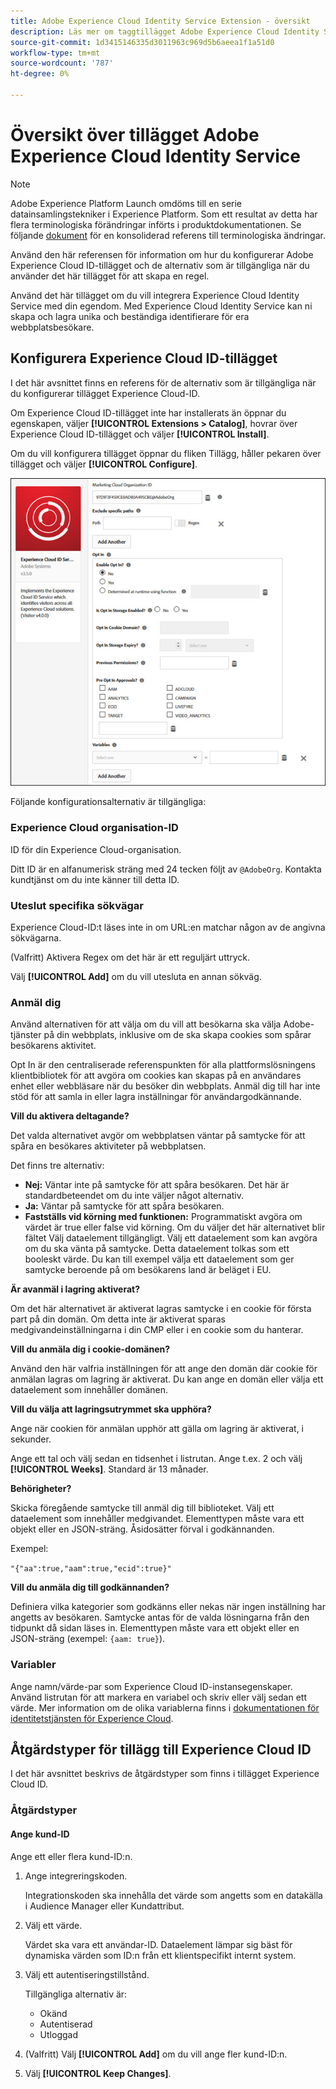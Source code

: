 ```yaml
---
title: Adobe Experience Cloud Identity Service Extension - översikt
description: Läs mer om taggtillägget Adobe Experience Cloud Identity Service i Adobe Experience Platform.
source-git-commit: 1d3415146335d3011963c969d5b6aeea1f1a51d0
workflow-type: tm+mt
source-wordcount: '787'
ht-degree: 0%

---
```


# Översikt över tillägget Adobe Experience Cloud Identity Service

>[!NOTE]
>
>Adobe Experience Platform Launch omdöms till en serie datainsamlingstekniker i Experience Platform. Som ett resultat av detta har flera terminologiska förändringar införts i produktdokumentationen. Se följande [dokument](../../../term-updates.md) för en konsoliderad referens till terminologiska ändringar.

Använd den här referensen för information om hur du konfigurerar Adobe Experience Cloud ID-tillägget och de alternativ som är tillgängliga när du använder det här tillägget för att skapa en regel.

Använd det här tillägget om du vill integrera Experience Cloud Identity Service med din egendom. Med Experience Cloud Identity Service kan ni skapa och lagra unika och beständiga identifierare för era webbplatsbesökare.

## Konfigurera Experience Cloud ID-tillägget

I det här avsnittet finns en referens för de alternativ som är tillgängliga när du konfigurerar tillägget Experience Cloud-ID.

Om Experience Cloud ID-tillägget inte har installerats än öppnar du egenskapen, väljer **[!UICONTROL Extensions > Catalog]**, hovrar över Experience Cloud ID-tillägget och väljer **[!UICONTROL Install]**.

Om du vill konfigurera tillägget öppnar du fliken Tillägg, håller pekaren över tillägget och väljer **[!UICONTROL Configure]**.

![](../../../images/optin.jpg)

Följande konfigurationsalternativ är tillgängliga:

### Experience Cloud organisation-ID

ID för din Experience Cloud-organisation.

Ditt ID är en alfanumerisk sträng med 24 tecken följt av `@AdobeOrg`. Kontakta kundtjänst om du inte känner till detta ID.

### Uteslut specifika sökvägar

Experience Cloud-ID:t läses inte in om URL:en matchar någon av de angivna sökvägarna.

(Valfritt) Aktivera Regex om det här är ett reguljärt uttryck.

Välj **[!UICONTROL Add]** om du vill utesluta en annan sökväg.

### Anmäl dig

Använd alternativen för att välja om du vill att besökarna ska välja Adobe-tjänster på din webbplats, inklusive om de ska skapa cookies som spårar besökarens aktivitet.

Opt In är den centraliserade referenspunkten för alla plattformslösningens klientbibliotek för att avgöra om cookies kan skapas på en användares enhet eller webbläsare när du besöker din webbplats. Anmäl dig till har inte stöd för att samla in eller lagra inställningar för användargodkännande.

**Vill du aktivera deltagande?**

Det valda alternativet avgör om webbplatsen väntar på samtycke för att spåra en besökares aktiviteter på webbplatsen.

Det finns tre alternativ:

* **Nej:** Väntar inte på samtycke för att spåra besökaren. Det här är standardbeteendet om du inte väljer något alternativ.
* **Ja:** Väntar på samtycke för att spåra besökaren.
* **Fastställs vid körning med funktionen:** Programmatiskt avgöra om värdet är true eller false vid körning. Om du väljer det här alternativet blir fältet Välj dataelement tillgängligt. Välj ett dataelement som kan avgöra om du ska vänta på samtycke. Detta dataelement tolkas som ett booleskt värde. Du kan till exempel välja ett dataelement som ger samtycke beroende på om besökarens land är beläget i EU.

**Är avanmäl i lagring aktiverat?**

Om det här alternativet är aktiverat lagras samtycke i en cookie för första part på din domän. Om detta inte är aktiverat sparas medgivandeinställningarna i din CMP eller i en cookie som du hanterar.

**Vill du anmäla dig i cookie-domänen?**

Använd den här valfria inställningen för att ange den domän där cookie för anmälan lagras om lagring är aktiverat. Du kan ange en domän eller välja ett dataelement som innehåller domänen.

**Vill du välja att lagringsutrymmet ska upphöra?**

Ange när cookien för anmälan upphör att gälla om lagring är aktiverat, i sekunder.

Ange ett tal och välj sedan en tidsenhet i listrutan. Ange t.ex. 2 och välj **[!UICONTROL Weeks]**. Standard är 13 månader.

**Behörigheter?**

Skicka föregående samtycke till anmäl dig till biblioteket. Välj ett dataelement som innehåller medgivandet. Elementtypen måste vara ett objekt eller en JSON-sträng. Åsidosätter förval i godkännanden.

Exempel:

`"{"aa":true,"aam":true,"ecid":true}"`

**Vill du anmäla dig till godkännanden?**

Definiera vilka kategorier som godkänns eller nekas när ingen inställning har angetts av besökaren. Samtycke antas för de valda lösningarna från den tidpunkt då sidan läses in. Elementtypen måste vara ett objekt eller en JSON-sträng (exempel: `{aam: true}`).

### Variabler

Ange namn/värde-par som Experience Cloud ID-instansegenskaper. Använd listrutan för att markera en variabel och skriv eller välj sedan ett värde. Mer information om de olika variablerna finns i [dokumentationen för identitetstjänsten för Experience Cloud](https://experiencecloud.adobe.com/resources/help/en_US/mcvid/mcvid-overview.html).

## Åtgärdstyper för tillägg till Experience Cloud ID

I det här avsnittet beskrivs de åtgärdstyper som finns i tillägget Experience Cloud ID.

### Åtgärdstyper

#### Ange kund-ID

Ange ett eller flera kund-ID:n.

1. Ange integreringskoden.

   Integrationskoden ska innehålla det värde som angetts som en datakälla i Audience Manager eller Kundattribut.

1. Välj ett värde.

   Värdet ska vara ett användar-ID. Dataelement lämpar sig bäst för dynamiska värden som ID:n från ett klientspecifikt internt system.

1. Välj ett autentiseringstillstånd.

   Tillgängliga alternativ är:

   * Okänd
   * Autentiserad
   * Utloggad

1. (Valfritt) Välj **[!UICONTROL Add]** om du vill ange fler kund-ID:n.
1. Välj **[!UICONTROL Keep Changes]**.
